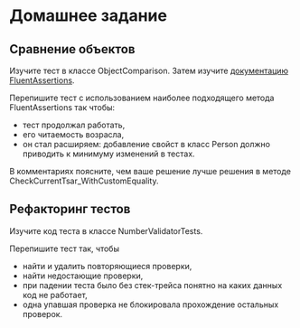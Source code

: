 # Домашнее задание

## Сравнение объектов

Изучите тест в классе ObjectComparison.
Затем изучите [документацию FluentAssertions](http://fluentassertions.com/documentation.html). 

Перепишите тест с использованием наиболее подходящего метода FluentAssertions так чтобы:

* тест продолжал работать,
* его читаемость возрасла,
* он стал расширяем: добавление свойст в класс Person должно приводить к минимуму изменений в тестах.

В комментариях поясните, чем ваше решение лучше решения в методе CheckCurrentTsar_WithCustomEquality.

## Рефакторинг тестов

Изучите код теста в классе NumberValidatorTests.

Перепишите тест так, чтобы 

* найти и удалить повторяющиеся проверки,
* найти недостающие проверки, 
* при падении теста было без стек-трейса понятно на каких данных код не работает,
* одна упавшая проверка не блокировала прохождение остальных проверок.
